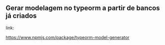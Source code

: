 ## Gerar modelagem no typeorm a partir de bancos já criados

link:

https://www.npmjs.com/package/typeorm-model-generator
